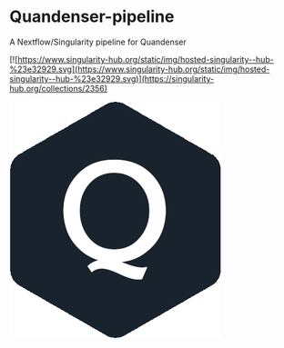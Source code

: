 # Quandenser-pipeline
A Nextflow/Singularity pipeline for Quandenser

[![https://www.singularity-hub.org/static/img/hosted-singularity--hub-%23e32929.svg](https://www.singularity-hub.org/static/img/hosted-singularity--hub-%23e32929.svg)](https://singularity-hub.org/collections/2356)

![Alt text](/dependencies/ui/logo.png?raw=true "Logo")
